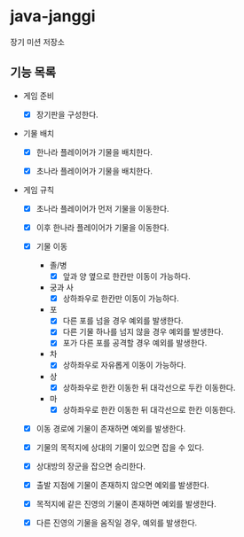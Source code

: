 # java-janggi

장기 미션 저장소

## 기능 목록
- 게임 준비
  - [x] 장기판을 구성한다.


- 기물 배치
  - [x] 한나라 플레이어가 기물을 배치한다.
  - [x] 초나라 플레이어가 기물을 배치한다.


- 게임 규칙
  - [x] 초나라 플레이어가 먼저 기물을 이동한다.
  - [x] 이후 한나라 플레이어가 기물을 이동한다.
  - [x] 기물 이동
    - 졸/병
      - [x] 앞과 양 옆으로 한칸만 이동이 가능하다.
    - 궁과 사
      - [x] 상하좌우로 한칸만 이동이 가능하다.
    - 포
      - [x] 다른 포를 넘을 경우 예외를 발생한다.
      - [x] 다른 기물 하나를 넘지 않을 경우 예외를 발생한다.
      - [x] 포가 다른 포를 공격할 경우 예외를 발생한다.
    - 차
      - [x] 상하좌우로 자유롭게 이동이 가능하다.
    - 상
      - [x] 상하좌우로 한칸 이동한 뒤 대각선으로 두칸 이동한다.
    - 마
      - [x] 상하좌우로 한칸 이동한 뒤 대각선으로 한칸 이동한다.
  - [x] 이동 경로에 기물이 존재하면 예외를 발생한다.
  - [x] 기물의 목적지에 상대의 기물이 있으면 잡을 수 있다.
  - [x] 상대방의 장군을 잡으면 승리한다.
  - [x] 출발 지점에 기물이 존재하지 않으면 예외를 발생한다.
  - [x] 목적지에 같은 진영의 기물이 존재하면 예외를 발생한다.
  - [x] 다른 진영의 기물을 움직일 경우, 예외를 발생한다.

